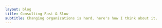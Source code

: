 ```yaml
---
layout: blog
title: Consulting Fast & Slow
subtitle: Changing organizations is hard, here's how I think about it.
---
```


